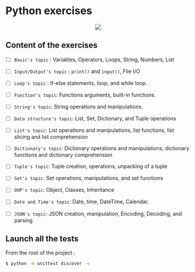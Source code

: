 # Python exercises

<p align="center">
  <a href="https://skillicons.dev">
    <img src="https://skillicons.dev/icons?i=python,vscode" />
  </a>
</p>

## Content of the exercises

- [ ] `Basic's topic` : Variables, Operators, Loops, String, Numbers, List
- [ ] `Input/Output's topic` : `print()` and `input()`, File I/O
- [ ] `Loop's topic` : If-else statements, loop, and while loop.
- [ ] `Function's topic`: Functions arguments, built-in functions.
- [ ] `String's topic`: String operations and manipulations.
- [ ] `Data structure's topic`: List, Set, Dictionary, and Tuple operations
- [ ] `List's topic`: List operations and manipulations, list functions, list slicing and list comprehension
- [ ] `Dictionary's topic`: Dictionary operations and manipulations, dictionary functions and dictionary comprehension
- [ ] `Tuple's topic`: Tuple creation, operations, unpacking of a tuple
- [ ] `Set's topic`: Set operations, manipulations, and set functions
- [ ] `OOP's topic`: Object, Classes, Inheritance
- [ ] `Date and Time's topic`: Date, time, DateTime, Calendar.
- [ ] `JSON's topic`: JSON creation, manipulation, Encoding, Decoding, and parsing
  

## Launch all the tests

From the root of the project : 

```cmd
$ python -m unittest discover -v
```